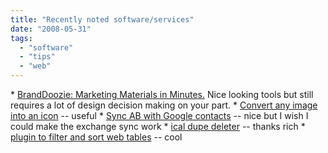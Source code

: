 ```yaml
---
title: "Recently noted software/services"
date: "2008-05-31"
tags: 
  - "software"
  - "tips"
  - "web"
---
```


\* [BrandDoozie: Marketing Materials in Minutes.](http://www.branddoozie.com/) Nice looking tools but still requires a lot of design decision making on your part. \* [Convert any image into an icon](http://lifehacker.com/394182/bradicon-converts-most-any-image-into-an-icon) -- useful \* [Sync AB with Google contacts](http://lifehacker.com/393810/mac-os-xs-address-book-can-now-sync-google-contacts) -- nice but I wish I could make the exchange sync work \* [ical dupe deleter](http://www.tongfamily.com/2008/05/ical-dupe-deleter/) -- thanks rich \* [plugin to filter and sort web tables](http://googlesystem.blogspot.com/2008/05/filter-and-sort-tables-from-web-pages.html) -- cool
